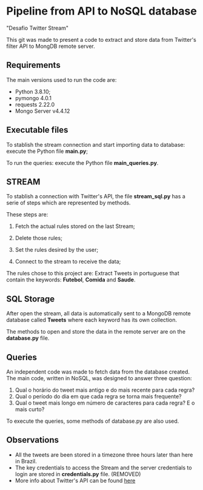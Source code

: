 # Pipeline from API to NoSQL database
"Desafio Twitter Stream"

This git was made to present a code to extract and store data from Twitter's filter API to MongDB remote server.

## Requirements

The main versions used to run the code are:

  - Python 3.8.10;
  - pymongo 4.0.1
  - requests 2.22.0
  - Mongo Server v4.4.12


## Executable files

To stablish the stream connection and start importing data to database: execute the Python file **main.py**;

To run the queries: execute the Python file **main_queries.py**.

## STREAM

To stablish a connection with Twitter's API, the file **stream_sql.py** has a serie of steps which are represented by methods.

These steps are:

  1. Fetch the actual rules stored on the last Stream;
  
  2. Delete those rules;
  
  3. Set the rules desired by the user;
  
  4. Connect to the stream to receive the data;
  
 The rules chose to this project are: Extract Tweets in portuguese that contain the keywords: __Futebol__, __Comida__ and __Saude__.
 
 ## SQL Storage
 
 After open the stream, all data is automatically sent to a MongoDB remote database called **Tweets** where each keyword has its own collection.
 
 The methods to open and store the data in the remote server are on the **database.py** file.
 
 ## Queries 
 
 An independent code was made to fetch data from the database created.
 The main code, written in NoSQL, was designed to answer three question:
 
  1. Qual o horário do tweet mais antigo e do mais recente para cada regra?
  2. Qual o período do dia em que cada regra se torna mais frequente?
  3. Qual o tweet mais longo em número de caracteres para cada regra? E o mais
curto?
 
 To execute the queries, some methods of database.py are also used.
 
 ## Observations
 
 - All the tweets are been stored in a timezone three hours later than here in Brazil.
 - The key credentials to access the Stream and the server credentials to login are stored in **credentials.py** file. (REMOVED)
 - More info about Twitter's API can be found [here](https://developer.twitter.com/en/docs/twitter-api/tweets/filtered-stream/introduction)


